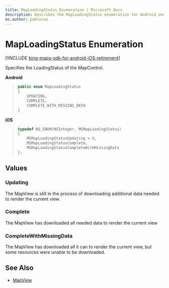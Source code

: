 ```yaml
---
title: MapLoadingStatus Enumeration | Microsoft Docs
description: Describes the MapLoadingStatus enumeration for Android and iOS and provides the enumeration's values and additional references.
ms.author: pablocan
---
```


# MapLoadingStatus Enumeration

[!INCLUDE [bing-maps-sdk-for-android-iOS-retirement](../../includes/bing-maps-sdk-for-android-iOS-retirement.md)]

Specifies the LoadingStatus of the MapControl.

**Android**

>```java
> public enum MapLoadingStatus
> {
>     UPDATING,
>     COMPLETE,
>     COMPLETE_WITH_MISSING_DATA
> }
>```

**iOS**

>```objectivec
> typedef NS_ENUM(NSInteger, MSMapLoadingStatus)
> {
>     MSMapLoadingStatusUpdating = 0,
>     MSMapLoadingStatusComplete,
>     MSMapLoadingStatusCompleteWithMissingData
> };
>```

## Values

### Updating

The MapView is still in the process of downloading additional data needed to render the current view.

### Complete

The MapView has downloaded all needed data to render the current view

### CompleteWithMissingData

The MapView has downloaded all it can to render the current view, but some resources were unable to be downloaded.

## See Also

* [MapView](MapView-class.md)